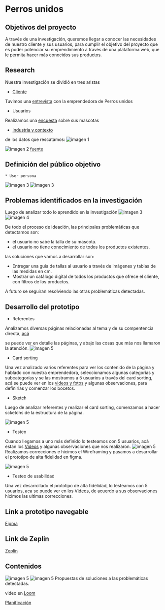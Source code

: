 # Perros unidos


## Objetivos del proyecto
A través de  una investigación, queremos llegar a conocer las necesidades de nuestro cliente y sus usuarios, para cumplir el objetivo del proyecto que es poder potenciar su emprendimiento a través de una plataforma web, que le permita hacer más conocidos sus productos.


## Research
Nuestra investigación se dividió en tres aristas
* [Cliente](https://www.instagram.com/perros.unidos/)

Tuvimos una [entrevista](https://docs.google.com/document/d/1l9KIYfoQymF8P9ONz7eqD4veERcrv0ZNCwBb1GitmKI/edit) con la emprendedora de Perros unidos 
* Usuarios

Realizamos una [encuesta](https://docs.google.com/forms/d/10OSvw_FjCVgf8Pi4jWUUJ0P6ZhbyT3NhHxue7ywTtmA/edit) sobre sus mascotas
* [Industria y contexto](https://docs.google.com/document/d/1-Bc98UTRpXqdVZemGrirEjgguStRbLAHJQC7MdXWW4M/edit)


de los datos que rescatamos:
![imagen 1](img/cliente-06.jpg)

![imagen 2](img/usuario-07.jpg)
[fuente](https://www.emol.com/noticias/Tendencias/2018/08/30/918804/Mascotas-en-Chile-El-64-de-los-hogares-tiene-al-menos-una-y-la-mayoria-prefiere-perros.html)


## Definición del público objetivo

    * User persona
  

    

![imagen 3](img/user.person.png)
![imagen 3](img/mapaempatia.jpg)

## Problemas identificados en la investigación 

Luego de analizar todo lo aprendido en la investigación
![imagen 3](img/ideacion-02.jpg)
![imagen 4](img/ideas-03.jpg)

De todo el proceso de ideación, las principales problemáticas que detectamos son:
* el usuario no sabe la talla de su mascota.
* el usuario no tiene conocimiento de todos los productos existentes.

las soluciones que vamos a desarrollar son:
* Entregar una guía de tallas al usuario a través de imágenes y tablas de las medidas en cm.
* Mostrar un catálogo digital de todos los productos que ofrece el cliente, con filtros de los productos.

A futuro se seguiran resolviendo las otras problemáticas detectadas.




## Desarrollo del prototipo

* Referentes

Analizamos diversas páginas relacionadas al tema y de su compentencia directa, [acá](https://docs.google.com/document/d/1K8djP5KGIn57tbPWc4IXUEcObzf4uDhE2MunZ81poEE/edit)

 se puede ver en detalle las páginas, y abajo las cosas que más nos llamaron la atención.
![imagen 5](img/referentes-09.jpg)



* Card sorting

Una vez analizado varios referentes para ver los contenido de la página y hablado con nuestra emprendedora, seleccionamos algunas categorías y subcategorías y se las mostramos a 5 usuarios a través del card sorting,
acá se puede ver en los [videos y fotos](https://drive.google.com/drive/u/0/folders/1XDDMetx8t1Ja29uVGXaZSy9WGJJr1ViP) y algunas observaciones, para definirlas y comenzar los bocetos.

* Sketch

Luego de analizar referentes y realizar el card sorting, comenzamos a hacer scketchs de la estructura de la página.

![imagen 5](img/scketch.jpg)

* Testeo 

Cuando llegamos a uno más definido lo testeamos con 5 usuarios,
acá estan los [Videos](https://drive.google.com/drive/u/0/folders/1Wj1f1ZyNJoihclXolRVMGYhMrteCTrCJ)  y algunas observaciones que nos realizaron.
![imagen 5](img/testeo-04.jpg)
Realizamos correcciones e hicimos el Wireframing y pasamos a desarrollar el prototipo de alta fidelidad en figma.

![imagen 5](img/Wireframing.png)


* Testeo de usabilidad

Una vez desarrollado el prototipo de alta fidelidad, lo testeamos con 5 usuarios, aca se puede ver en los [Videos](https://drive.google.com/drive/u/0/folders/1b5aqp9a6uTnBkdbD_NUP1EBLMVNyeISm), de acuerdo a sus observaciones hicimos las ultimas correcciones.

## Link a prototipo navegable
[Figma](https://www.figma.com/file/58mDmnRkGyW0nqQweI5bkR/Perros.Unidos-Modificado?node-id=0%3A1)

## Link de Zeplin
[Zeplin](https://app.zeplin.io/project/5c5c22707eb09205265c28f8)




## Contenidos

![imagen 5](img/pagina-10.jpg)
![imagen 5](img/solucion-11.jpg)
Propuestas de soluciones a las problemáticas detectadas.


video en [Loom](https://drive.google.com/drive/u/0/folders/1azJ46jwKgsfbykZ15mGlhzFeapfNOZCb
)

[Planificación](https://github.com/paumgr/scl-2018-02-ux-marketplace/projects/1
)




































































































